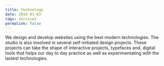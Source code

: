 ```yaml
---
title: Technology
date: 2018-01-03
tags: services
permalink: false
---
```


We design and develop websites using the best modern technologies. The studio is also involved in several self-initiated design projects. These projects can take the shape of interactive projects, typefaces and, digital tools that helps our day to day practice as well as experimentating with the lastest technologies.
